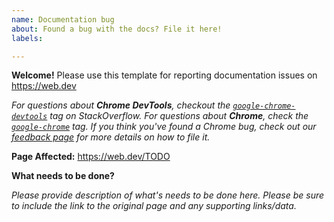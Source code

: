 ```yaml
---
name: Documentation bug
about: Found a bug with the docs? File it here!
labels: 

---
```


**Welcome!** Please use this template for reporting documentation issues on https://web.dev

_For questions about **Chrome DevTools**, checkout the
[`google-chrome-devtools`](https://stackoverflow.com/questions/tagged/google-chrome-devtools) tag on StackOverflow.
For questions about **Chrome**, check the [`google-chrome`](https://stackoverflow.com/questions/tagged/google-chrome)
tag. If you think you've found a Chrome bug, check out our 
[feedback page](https://developers.google.com/web/feedback/#how-to-file-a-good-bug) for more details on how to file it._



**Page Affected:** https://web.dev/TODO

**What needs to be done?**

_Please provide description of what's needs to be done here. Please be sure to include the link to the original page
and any supporting links/data._
